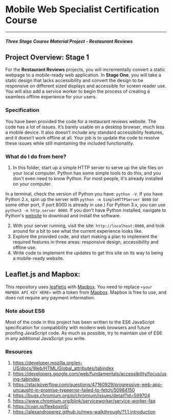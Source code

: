 # Mobile Web Specialist Certification Course
---
#### _Three Stage Course Material Project - Restaurant Reviews_

## Project Overview: Stage 1

For the **Restaurant Reviews** projects, you will incrementally convert a static webpage to a mobile-ready web application. In **Stage One**, you will take a static design that lacks accessibility and convert the design to be responsive on different sized displays and accessible for screen reader use. You will also add a service worker to begin the process of creating a seamless offline experience for your users.

### Specification

You have been provided the code for a restaurant reviews website. The code has a lot of issues. It’s barely usable on a desktop browser, much less a mobile device. It also doesn’t include any standard accessibility features, and it doesn’t work offline at all. Your job is to update the code to resolve these issues while still maintaining the included functionality. 

### What do I do from here?

1. In this folder, start up a simple HTTP server to serve up the site files on your local computer. Python has some simple tools to do this, and you don't even need to know Python. For most people, it's already installed on your computer. 

In a terminal, check the version of Python you have: `python -V`. If you have Python 2.x, spin up the server with `python -m SimpleHTTPServer 8000` (or some other port, if port 8000 is already in use.) For Python 3.x, you can use `python3 -m http.server 8000`. If you don't have Python installed, navigate to Python's [website](https://www.python.org/) to download and install the software.

2. With your server running, visit the site: `http://localhost:8000`, and look around for a bit to see what the current experience looks like.
3. Explore the provided code, and start making a plan to implement the required features in three areas: responsive design, accessibility and offline use.
4. Write code to implement the updates to get this site on its way to being a mobile-ready website.

## Leaflet.js and Mapbox:

This repository uses [leafletjs](https://leafletjs.com/) with [Mapbox](https://www.mapbox.com/). You need to replace `<your MAPBOX API KEY HERE>` with a token from [Mapbox](https://www.mapbox.com/). Mapbox is free to use, and does not require any payment information. 

### Note about ES6

Most of the code in this project has been written to the ES6 JavaScript specification for compatibility with modern web browsers and future proofing JavaScript code. As much as possible, try to maintain use of ES6 in any additional JavaScript you write. 

### Resources
1. https://developer.mozilla.org/en-US/docs/Web/HTML/Global_attributes/tabindex
2. https://developers.google.com/web/fundamentals/accessibility/focus/using-tabindex
3. https://stackoverflow.com/questions/47160929/progressive-web-app-uncaught-in-promise-typeerror-failed-to-fetch/50984150
4. https://bugs.chromium.org/p/chromium/issues/detail?id=599704
5. https://www.chromium.org/blink/serviceworker/service-worker-faq
6. https://cvan.io/flexboxin5/
7. https://alexandroperez.github.io/mws-walkthrough/?1.1.introduction
